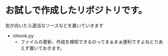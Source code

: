 # お試しで作成したリポジトリです。

気が向いたら適当なソースなどを置いていきます

- iohook.py
    - ファイルの更新、作成を検知できるのってまぁまぁ便利ですよねとりあえず置いておきます。